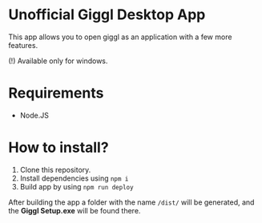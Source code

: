 # Unofficial Giggl Desktop App
This app allows you to open giggl as an application with a few more features.

(!) Available only for windows.

# Requirements

- Node.JS

# How to install?

1. Clone this repository.
2. Install dependencies using ``npm i``
3. Build app by using ``npm run deploy``

After building the app a folder with the name ``/dist/`` will be generated, and the **Giggl Setup.exe** will be found there.
